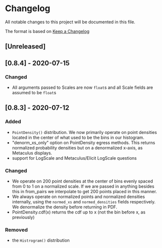 # Changelog

All notable changes to this project will be documented in this file.

The format is based on [Keep a Changelog](https://keepachangelog.com/en/1.0.0/)

## [Unreleased]


## [0.8.4] - 2020-07-15

### Changed

- All arguments passed to Scales are now `float`s and all Scale fields are assumed to be `float`s



## [0.8.3] - 2020-07-12

### Added

- `PointDensity()` distribution. We now primarily operate on point densities located in the center of what used to be the bins in our histogram.
- "denorm_xs_only" option on PointDensity egress methods. This returns normalized probability densities but on a denormalized x-axis, as Metaculus displays.
- support for LogScale and Metaculus/Elicit LogScale questions

### Changed

- We operate on 200 point densities at the center of bins evenly spaced from 0 to 1 on a normalized scale. If we are passed in anything besides this in from_pairs we interpolate to get 200 points placed in this manner.
- We always operate on normalized points and normalized densities internally, using the `normed_xs` and `normed_densities` fields respectively. We denormalize the density before returning in PDF.
- PointDensity.cdf(x) returns the cdf up to x (not the bin before x, as previously)

### Removed
- the `Histrogram()` distribution

